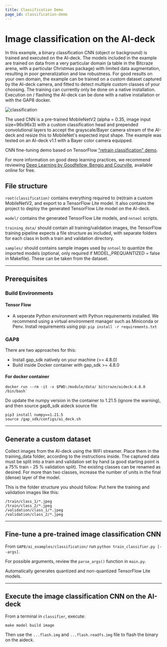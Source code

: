 ```yaml
---
title: Classification Demo
page_id: classification-demo
---
```


# Image classification on the AI-deck

In this example, a binary classification CNN (object or background) is trained and executed on the AI-deck. The models included in the example are trained on data from a very particular domain (a table in the Bitcraze arena, with a particular Christmas package) with limited data augmentation, resulting in poor generalization and low robustness. For good results on your own domain, the example can be trained on a custom dataset captured by the AI-deck camera, and fitted to detect multiple custom classes of your choosing. The training can currently only be done on a native installation. Execution on / flashing the AI-deck can be done with a native installation or with the GAP8 docker.

![classification](/docs/images/classification.gif)


The used CNN is a pre-trained MobileNetV2 (alpha = 0.35, image input size=96x96x3) with a custom classification head and prepended convolutional layers to accept the grayscale/Bayer camera stream of the AI-deck and resize this to MobileNet's expected input shape. The example was tested on an AI-deck v1.1 with a Bayer color camera equipped.

CNN fine-tuning demo based on TensorFlow ["retrain classification" demo](https://github.com/google-coral/tutorials/blob/52b60653698a10e7c83c5761cf6a2acc3db57d22/retrain_classification_ptq_tf2.ipynb).

For more information on good deep learning practices, we recommend reviewing [Deep Learning by Goodfellow, Bengio and Courville](https://www.deeplearningbook.org/), available online for free.
## File structure
`root(classification)` contains everything required to (re)train a custom MobileNetV2, and export to a TensorFlow Lite model. It also contains the project to deploy the generated TensorFlow Lite model on the AI-deck.

`model/` contains the generated TensorFlow Lite models, and `nntool` scripts.

`training_data/` should contain all training/validation images, the TensorFlow training pipeline expects a file structure as included, with separate folders for each class in both a train and validation directory.

`samples/` should contains sample images used by `nntool` to quantize the imported models (optional, only required if MODEL_PREQUANTIZED = false in Makefile). These can be taken from the dataset.

---
## Prerequisites
### Build Environments

#### Tensor Flow
* A seperate Python environment with Python requirements installed. We recommend using a virtual environment manager such as Miniconda or Penv. Install requirements using pip: `pip install -r requirements.txt`

### GAP8
There are two approaches for this:
* Install gap_sdk natively on your machine (>= 4.8.0)
* Build inside Docker container with gap_sdk >= 4.8.0

#### For docker container

```
docker run --rm -it -v $PWD:/module/data/ bitcraze/aideck:4.8.0 /bin/bash`
```

Do update the numpy version in the container to 1.21.5 (ignore the warning), and then source gap8_sdk aideck source file

```
pip3 install numpy==1.21.5
source /gap_sdk/configs/ai_deck.sh
```

---
## Generate a custom dataset

Collect images from the AI-deck using the WiFi streamer. Place them in the training_data folder, according to the instructions inside. The captured data must be split into a train and validation set by hand (a good starting point is a 75% train - 25 % validation split). The existing classes can be renamed as desired. For more than two classes, increase the number of units in the final (dense) layer of the model.

This is the folder structure you should follow:
Put here the training and validation images like this:

```
/train/class_1/*.jpeg
/train/class_2/*.jpeg
/validation/class_1/*.jpeg
/validation/class_2/*.jpeg
```
---
## Fine-tune a pre-trained image classification CNN
From `GAP8/ai_examples/classification/` run `python train_classifier.py [--args]`.

For possible arguments, review the `parse_args()` function in `main.py`.

Automatically generates quantized and non-quantized TensorFlow Lite models.

---
## Execute the image classification CNN on the AI-deck

From a terminal in `classifier`, execute:

```
make model build image
``` 

Then use the `...flash.img` and `...flash.readfs.img` file to flash the binary on the aideck. 